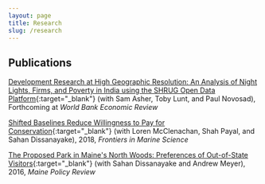 ```yaml
---
layout: page
title: Research
slug: /research
---
```


## Publications

[Development Research at High Geographic Resolution: An Analysis of Night Lights,
Firms, and Poverty in India using the SHRUG Open Data Platform](https://ryumatsuura.github.io/files/asher_et_al_2020_shrug.pdf){:target="_blank"} 
(with Sam Asher, Toby Lunt, and Paul Novosad), Forthcoming at _World Bank
Economic Review_


[Shifted Baselines Reduce Willingness to Pay for
Conservation](https://ryumatsuura.github.io/files/mcclenachan_et_al_2018_okinawa.pdf){:target="_blank"} 
(with Loren McClenachan, Shah Payal, and Sahan Dissanayake), 2018,
_Frontiers in Marine Science_

[The Proposed Park in Maine's North Woods: Preferences of Out-of-State
Visitors](https://ryumatsuura.github.io/files/matsuura_dissanayake_meyer_2016_maine.pdf){:target="_blank"} 
(with Sahan Dissanayake and Andrew Meyer), 2016, _Maine Policy Review_

